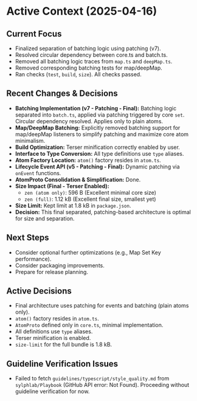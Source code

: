 # Active Context (2025-04-16)

## Current Focus
- Finalized separation of batching logic using patching (v7).
- Resolved circular dependency between core.ts and batch.ts.
- Removed all batching logic traces from `map.ts` and `deepMap.ts`.
- Removed corresponding batching tests for map/deepMap.
- Ran checks (`test`, `build`, `size`). All checks passed.

## Recent Changes & Decisions
- **Batching Implementation (v7 - Patching - Final):** Batching logic separated into `batch.ts`, applied via patching triggered by core `set`. Circular dependency resolved. Applies only to plain atoms.
- **Map/DeepMap Batching:** Explicitly removed batching support for map/deepMap listeners to simplify patching and maximize core atom minimalism.
- **Build Optimization:** Terser minification correctly enabled by user.
- **Interface to Type Conversion:** All type definitions use `type` aliases.
- **Atom Factory Location:** `atom()` factory resides in `atom.ts`.
- **Lifecycle Event API (v5 - Patching - Final):** Dynamic patching via `onEvent` functions.
- **AtomProto Consolidation & Simplification:** Done.
- **Size Impact (Final - Terser Enabled):**
    - `zen (atom only)`: 596 B (Excellent minimal core size)
    - `zen (full)`: 1.12 kB (Excellent final size, smallest yet)
- **Size Limit:** Kept limit at 1.8 kB in `package.json`.
- **Decision:** This final separated, patching-based architecture is optimal for size and separation.

## Next Steps
- Consider optional further optimizations (e.g., Map Set Key performance).
- Consider packaging improvements.
- Prepare for release planning.

## Active Decisions
- Final architecture uses patching for events and batching (plain atoms only).
- `atom()` factory resides in `atom.ts`.
- `AtomProto` defined only in `core.ts`, minimal implementation.
- All definitions use `type` aliases.
- Terser minification is enabled.
- `size-limit` for the full bundle is 1.8 kB.

## Guideline Verification Issues
- Failed to fetch `guidelines/typescript/style_quality.md` from `sylphlab/Playbook` (GitHub API error: Not Found). Proceeding without guideline verification for now.
